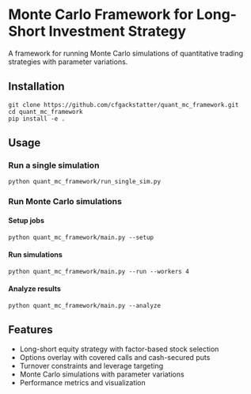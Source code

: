 # Monte Carlo Framework for Long-Short Investment Strategy

A framework for running Monte Carlo simulations of quantitative trading strategies with parameter variations.

## Installation
```
git clone https://github.com/cfgackstatter/quant_mc_framework.git
cd quant_mc_framework
pip install -e .
```

## Usage

### Run a single simulation
```python quant_mc_framework/run_single_sim.py```

### Run Monte Carlo simulations

#### Setup jobs
```python quant_mc_framework/main.py --setup```

#### Run simulations
```python quant_mc_framework/main.py --run --workers 4```

#### Analyze results
```python quant_mc_framework/main.py --analyze```

## Features

- Long-short equity strategy with factor-based stock selection
- Options overlay with covered calls and cash-secured puts
- Turnover constraints and leverage targeting
- Monte Carlo simulations with parameter variations
- Performance metrics and visualization
